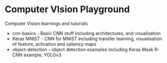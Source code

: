 # Computer VIsion Playground
Computer Vision learnings and tutorials

* cnn-basics - Basic CNN stuff including architectures, and visualisation
* Keras MNIST - CNN for MNIST including transfer learning, visualisation of feature, activation and saliency maps
* object-detection - object detection examples including Keras Mask R-CNN example, YOLOv3 

